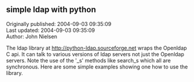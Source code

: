 ## simple ldap with python  
Originally published: 2004-09-03 09:35:09  
Last updated: 2004-09-03 09:35:09  
Author: John Nielsen  
  
The ldap library at http://python-ldap.sourceforge.net wraps the Openldap C api.
It can talk to various versions of ldap servers not just the Openldap servers.
Note the use of the '_s' methods like search_s which all are synchronous.
Here are some simple examples showing one how to use the library.